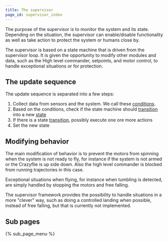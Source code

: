 ```yaml
---
title: The supervisor
page_id: supervisor_index
---
```


The purpose of the supervisor is to monitor the system and its state. Depending on the situation, the supervisor
can enable/disable functionality as well as take action to protect the system or humans close by.

The supervisor is based on a state machine that is driven from the supervisor loop. It is given the opportunity
to modify other modules and data, such as the High level commander, setpoints, and motor control, to handle exceptional
situations or for protection.

## The update sequence

The update sequence is separated into a few steps:
1. Collect data from sensors and the system. We call these [conditions](conditions.md).
2. Based on the conditions, check if the state machine should [transition](transitions.md) into a new [state](states.md)
3. If there is a state [transition](transitions.md), possibly execute one ore more actions
4. Set the new state

## Modifying behavior

The main modification of behavior is to prevent the motors from spinning when the system is not ready to fly, for
instance if the system is not armed or the Crazyflie is up side down. Also the high level commander is blocked from
running trajectories in this case.

Exceptional situations when flying, for instance when tumbling is detected, are simply handled by stopping the
motors and free falling.

The supervisor framework provides the possibility to handle situations in a more "clever" way, such as doing a controlled
landing when possible, instead of free falling, but that is currently not implemented.

## Sub pages

{% sub_page_menu %}
